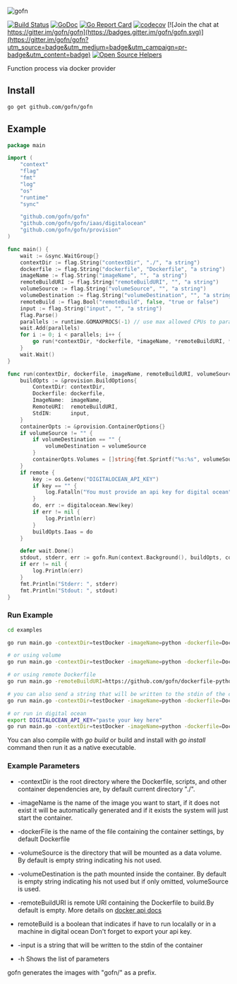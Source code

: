 ![gofn](docs/assets/logo.png)

[![Build Status](https://travis-ci.org/gofn/gofn.svg?branch=master)](https://travis-ci.org/gofn/gofn)
[![GoDoc](https://godoc.org/github.com/gofn/gofn?status.png)](https://godoc.org/github.com/gofn/gofn)
[![Go Report Card](https://goreportcard.com/badge/github.com/gofn/gofn)](https://goreportcard.com/report/github.com/gofn/gofn)
[![codecov](https://codecov.io/gh/gofn/gofn/branch/master/graph/badge.svg)](https://codecov.io/gh/gofn/gofn)
[![Join the chat at https://gitter.im/gofn/gofn](https://badges.gitter.im/gofn/gofn.svg)](https://gitter.im/gofn/gofn?utm_source=badge&utm_medium=badge&utm_campaign=pr-badge&utm_content=badge)
[![Open Source Helpers](https://www.codetriage.com/nuveo/gofn/badges/users.svg)](https://www.codetriage.com/nuveo/gofn)

Function process via docker provider

## Install

```bash
go get github.com/gofn/gofn
```

## Example

```go
package main

import (
	"context"
	"flag"
	"fmt"
	"log"
	"os"
	"runtime"
	"sync"

	"github.com/gofn/gofn"
	"github.com/gofn/gofn/iaas/digitalocean"
	"github.com/gofn/gofn/provision"
)

func main() {
	wait := &sync.WaitGroup{}
	contextDir := flag.String("contextDir", "./", "a string")
	dockerfile := flag.String("dockerfile", "Dockerfile", "a string")
	imageName := flag.String("imageName", "", "a string")
	remoteBuildURI := flag.String("remoteBuildURI", "", "a string")
	volumeSource := flag.String("volumeSource", "", "a string")
	volumeDestination := flag.String("volumeDestination", "", "a string")
	remoteBuild := flag.Bool("remoteBuild", false, "true or false")
	input := flag.String("input", "", "a string")
	flag.Parse()
	parallels := runtime.GOMAXPROCS(-1) // use max allowed CPUs to parallelize
	wait.Add(parallels)
	for i := 0; i < parallels; i++ {
		go run(*contextDir, *dockerfile, *imageName, *remoteBuildURI, *volumeSource, *volumeDestination, wait, *remoteBuild, *input)
	}
	wait.Wait()
}

func run(contextDir, dockerfile, imageName, remoteBuildURI, volumeSource, volumeDestination string, wait *sync.WaitGroup, remote bool, input string) {
	buildOpts := &provision.BuildOptions{
		ContextDir: contextDir,
		Dockerfile: dockerfile,
		ImageName:  imageName,
		RemoteURI:  remoteBuildURI,
		StdIN:      input,
	}
	containerOpts := &provision.ContainerOptions{}
	if volumeSource != "" {
		if volumeDestination == "" {
			volumeDestination = volumeSource
		}
		containerOpts.Volumes = []string{fmt.Sprintf("%s:%s", volumeSource, volumeDestination)}
	}
	if remote {
		key := os.Getenv("DIGITALOCEAN_API_KEY")
		if key == "" {
			log.Fatalln("You must provide an api key for digital ocean")
		}
		do, err := digitalocean.New(key)
		if err != nil {
			log.Println(err)
		}
		buildOpts.Iaas = do
	}

	defer wait.Done()
	stdout, stderr, err := gofn.Run(context.Background(), buildOpts, containerOpts)
	if err != nil {
		log.Println(err)
	}
	fmt.Println("Stderr: ", stderr)
	fmt.Println("Stdout: ", stdout)
}
```

### Run Example

```bash
cd examples

go run main.go -contextDir=testDocker -imageName=python -dockerfile=Dockerfile

# or using volume
go run main.go -contextDir=testDocker -imageName=python -dockerfile=Dockerfile -volumeSource=/tmp -volumeDestination=/tmp

# or using remote Dockerfile
go run main.go -remoteBuildURI=https://github.com/gofn/dockerfile-python-example.git -imageName="pythonexample"

# you can also send a string that will be written to the stdin of the container
go run main.go -contextDir=testDocker -imageName=python -dockerfile=Dockerfile -input "input string"

# or run in digital ocean
export DIGITALOCEAN_API_KEY="paste your key here"
go run main.go -contextDir=testDocker -imageName=python -dockerfile=Dockerfile -remoteBuild=true
```

You can also compile with _go build_ or build and install with _go install_ command then run it as a native executable.

### Example Parameters

* -contextDir is the root directory where the Dockerfile, scripts, and other container dependencies are, by default current directory "./".

* -imageName is the name of the image you want to start, if it does not exist it will be automatically generated and if it exists the system will just start the container.

* -dockerFile is the name of the file containing the container settings, by default Dockerfile

* -volumeSource is the directory that will be mounted as a data volume. By default is empty string indicating his not used.

* -volumeDestination is the path mounted inside the container. By default is empty string indicating his not used but if only omitted, volumeSource is used.

* -remoteBuildURI is remote URI containing the Dockerfile to build.By default is empty.
  More details on [docker api docs](https://docs.docker.com/engine/reference/commandline/build/#/git-repositories)

* remoteBuild is a boolean that indicates if have to run localally or in a machine in digital ocean
  Don't forget to export your api key.

* -input is a string that will be written to the stdin of the container

* -h Shows the list of parameters

gofn generates the images with "gofn/" as a prefix.
